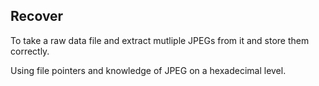 ## Recover
To take a raw data file and extract mutliple JPEGs from it and store them correctly.

Using file pointers and knowledge of JPEG on a hexadecimal level.
